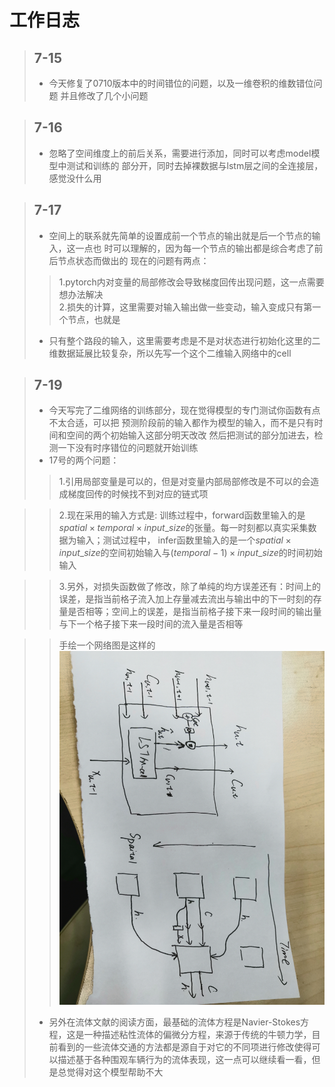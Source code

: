 # 工作日志
> ## 7-15
> * 今天修复了0710版本中的时间错位的问题，以及一维卷积的维数错位问题
并且修改了几个小问题

> ## 7-16
> * 忽略了空间维度上的前后关系，需要进行添加，同时可以考虑model模型中测试和训练的
部分开，同时去掉裸数据与lstm层之间的全连接层，感觉没什么用

> ## 7-17
> * 空间上的联系就先简单的设置成前一个节点的输出就是后一个节点的输入，这一点也
时可以理解的，因为每一个节点的输出都是综合考虑了前后节点状态而做出的
现在的问题有两点：  
> > 1.pytorch内对变量的局部修改会导致梯度回传出现问题，这一点需要想办法解决  
> > 2.损失的计算，这里需要对输入输出做一些变动，输入变成只有第一个节点，也就是  
> * 只有整个路段的输入，这里需要考虑是不是对状态进行初始化这里的二维数据延展比较复杂，所以先写一个这个二维输入网络中的cell


> ## 7-19
> * 今天写完了二维网络的训练部分，现在觉得模型的专门测试你函数有点不太合适，可以把
预测阶段前的输入都作为模型的输入，而不是只有时间和空间的两个初始输入这部分明天改改
然后把测试的部分加进去，检测一下没有时序错位的问题就开始训练
> * 17号的两个问题：
> > 1.引用局部变量是可以的，但是对变量内部局部修改是不可以的会造成梯度回传的时候找不到对应的链式项  

> > 2.现在采用的输入方式是: 训练过程中，forward函数里输入的是$spatial\times temporal \times input\_size$的张量。每一时刻都以真实采集数据为输入；测试过程中， infer函数里输入的是一个$spatial \times input\_size$的空间初始输入与$(temporal-1) \times input\_size$的时间初始输入  

> > 3.另外，对损失函数做了修改，除了单纯的均方误差还有：时间上的误差，是指当前格子流入加上存量减去流出与输出中的下一时刻的存量是否相等；空间上的误差，是指当前格子接下来一段时间的输出量与下一个格子接下来一段时间的流入量是否相等
 
>  > 手绘一个网络图是这样的
>  > ![图片](dataFile/pics/tp_lstm_v717.jpg)
> * 另外在流体文献的阅读方面，最基础的流体方程是Navier-Stokes方程，这是一种描述粘性流体的偏微分方程，来源于传统的牛顿力学，目前看到的一些流体交通的方法都是源自于对它的不同项进行修改使得可以描述基于各种围观车辆行为的流体表现，这一点可以继续看一看，但是总觉得对这个模型帮助不大